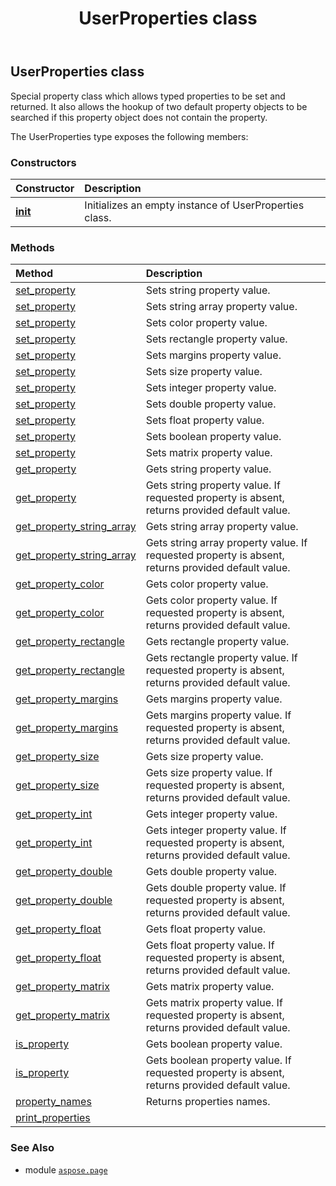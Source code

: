﻿---
title: UserProperties class
second_title: Aspose.Page for Python via .NET API References
description: 
type: docs
weight: 130
url: /python-net/aspose.page/userproperties/
is_root: false
---

## UserProperties class

Special property class which allows typed properties to be set and
returned. It also allows the hookup of two default property objects
to be searched if this property object does not contain the property.



The UserProperties type exposes the following members:

### Constructors
| Constructor | Description |
| :- | :- |
| [__init__](/page/python-net/aspose.page/userproperties/__init__/#) | Initializes an empty instance of UserProperties class. |


### Methods
| Method | Description |
| :- | :- |
| [set_property](/page/python-net/aspose.page/userproperties/set_property/#str-str) | Sets string property value. |
| [set_property](/page/python-net/aspose.page/userproperties/set_property/#str-list) | Sets string array property value. |
| [set_property](/page/python-net/aspose.page/userproperties/set_property/#str-aspose.pydrawing.Color) | Sets color property value. |
| [set_property](/page/python-net/aspose.page/userproperties/set_property/#str-aspose.pydrawing.Rectangle) | Sets rectangle property value. |
| [set_property](/page/python-net/aspose.page/userproperties/set_property/#str-aspose.page.Margins) | Sets margins property value. |
| [set_property](/page/python-net/aspose.page/userproperties/set_property/#str-aspose.pydrawing.Size) | Sets size property value. |
| [set_property](/page/python-net/aspose.page/userproperties/set_property/#str-int) | Sets integer property value. |
| [set_property](/page/python-net/aspose.page/userproperties/set_property/#str-float) | Sets double property value. |
| [set_property](/page/python-net/aspose.page/userproperties/set_property/#str-float) | Sets float property value. |
| [set_property](/page/python-net/aspose.page/userproperties/set_property/#str-bool) | Sets boolean property value. |
| [set_property](/page/python-net/aspose.page/userproperties/set_property/#str-aspose.pydrawing.drawing2d.Matrix) | Sets matrix property value. |
| [get_property](/page/python-net/aspose.page/userproperties/get_property/#str) | Gets string property value. |
| [get_property](/page/python-net/aspose.page/userproperties/get_property/#str-str) | Gets string property value. If requested property is absent, returns provided default value. |
| [get_property_string_array](/page/python-net/aspose.page/userproperties/get_property_string_array/#str) | Gets string array property value. |
| [get_property_string_array](/page/python-net/aspose.page/userproperties/get_property_string_array/#str-list) | Gets string array property value. If requested property is absent, returns provided default value. |
| [get_property_color](/page/python-net/aspose.page/userproperties/get_property_color/#str) | Gets color property value. |
| [get_property_color](/page/python-net/aspose.page/userproperties/get_property_color/#str-aspose.pydrawing.Color) | Gets color property value. If requested property is absent, returns provided default value. |
| [get_property_rectangle](/page/python-net/aspose.page/userproperties/get_property_rectangle/#str) | Gets rectangle property value. |
| [get_property_rectangle](/page/python-net/aspose.page/userproperties/get_property_rectangle/#str-aspose.pydrawing.RectangleF) | Gets rectangle property value. If requested property is absent, returns provided default value. |
| [get_property_margins](/page/python-net/aspose.page/userproperties/get_property_margins/#str) | Gets margins property value. |
| [get_property_margins](/page/python-net/aspose.page/userproperties/get_property_margins/#str-aspose.page.Margins) | Gets margins property value. If requested property is absent, returns provided default value. |
| [get_property_size](/page/python-net/aspose.page/userproperties/get_property_size/#str) | Gets size property value. |
| [get_property_size](/page/python-net/aspose.page/userproperties/get_property_size/#str-aspose.pydrawing.Size) | Gets size property value. If requested property is absent, returns provided default value. |
| [get_property_int](/page/python-net/aspose.page/userproperties/get_property_int/#str) | Gets integer property value. |
| [get_property_int](/page/python-net/aspose.page/userproperties/get_property_int/#str-int) | Gets integer property value. If requested property is absent, returns provided default value. |
| [get_property_double](/page/python-net/aspose.page/userproperties/get_property_double/#str) | Gets double property value. |
| [get_property_double](/page/python-net/aspose.page/userproperties/get_property_double/#str-float) | Gets double property value. If requested property is absent, returns provided default value. |
| [get_property_float](/page/python-net/aspose.page/userproperties/get_property_float/#str) | Gets float property value. |
| [get_property_float](/page/python-net/aspose.page/userproperties/get_property_float/#str-float) | Gets float property value. If requested property is absent, returns provided default value. |
| [get_property_matrix](/page/python-net/aspose.page/userproperties/get_property_matrix/#str) | Gets matrix property value. |
| [get_property_matrix](/page/python-net/aspose.page/userproperties/get_property_matrix/#str-aspose.pydrawing.drawing2d.Matrix) | Gets matrix property value. If requested property is absent, returns provided default value. |
| [is_property](/page/python-net/aspose.page/userproperties/is_property/#str) | Gets boolean property value. |
| [is_property](/page/python-net/aspose.page/userproperties/is_property/#str-bool) | Gets boolean property value. If requested property is absent, returns provided default value. |
| [property_names](/page/python-net/aspose.page/userproperties/property_names/#) | Returns properties names. |
| [print_properties](/page/python-net/aspose.page/userproperties/print_properties/#) |  |



### See Also
* module [`aspose.page`](..)
